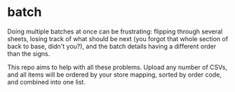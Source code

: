 # batch
Doing multiple batches at once can be frustrating: flipping through several sheets, losing track of what should be next (you forgot that whole section of back to base, didn't you?), and the batch details having a different order than the signs.

This repo aims to help with all these problems. Upload any number of CSVs, and all items will be ordered by your store mapping, sorted by order code, and combined into one list. 
